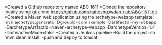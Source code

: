 *Created a GitHub repository named ABC-1611
*Cloned the repository locally using:
git clone https://github.com/maheshgowdan-hub/ABC-1611.git
*Created a Maven web application using the archetype-webapp template:
mvn archetype:generate -DgroupId=com.example -DartifactId=my-webapp -DarchetypeArtifactId=maven-archetype-webapp -DarchetypeVersion=1.4 -DinteractiveMode=false
*Created a Jenkins pipeline
-Build the project: sh 'mvn clean install'
-push and deploy to tomcat: 
